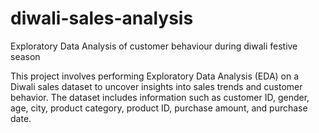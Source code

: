 # diwali-sales-analysis
Exploratory Data Analysis of customer behaviour during diwali festive season

This project involves performing Exploratory Data Analysis (EDA) on a Diwali sales dataset to uncover insights into sales trends and customer behavior. The dataset includes information such as customer ID, gender, age, city, product category, product ID, purchase amount, and purchase date.
